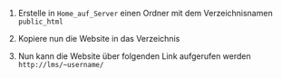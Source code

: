 ﻿1. Erstelle in `Home_auf_Server` einen Ordner mit dem Verzeichnisnamen `public_html`

2. Kopiere nun die Website in das Verzeichnis

3. Nun kann die Website über folgenden Link aufgerufen werden `http://lms/~username/`
